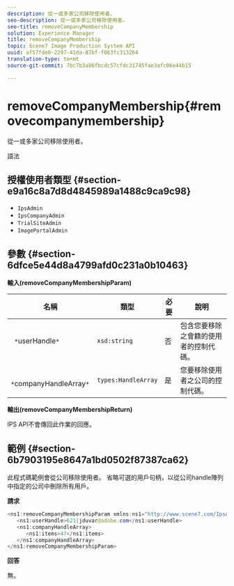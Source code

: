 ```yaml
---
description: 從一或多家公司移除使用者。
seo-description: 從一或多家公司移除使用者。
seo-title: removeCompanyMembership
solution: Experience Manager
title: removeCompanyMembership
topic: Scene7 Image Production System API
uuid: af57fde0-2297-41da-87bf-f063fc313264
translation-type: tm+mt
source-git-commit: 7bc7b3a86fbcdc57cfdc31745fae3afc06e44b15

---
```



# removeCompanyMembership{#removecompanymembership}

從一或多家公司移除使用者。

語法

## 授權使用者類型 {#section-e9a16c8a7d8d4845989a1488c9ca9c98}

* `IpsAdmin`
* `IpsCompanyAdmin`
* `TrialSiteAdmin`
* `ImagePortalAdmin`

## 參數 {#section-6dfce5e44d8a4799afd0c231a0b10463}

**輸入(removeCompanyMembershipParam)**

| 名稱 | 類型 | 必要 | 說明 |
|---|---|---|---|
| ` *`userHandle`*` | `xsd:string` | 否 | 包含您要移除之會籍的使用者的控制代碼。 |
| ` *`companyHandleArray`*` | `types:HandleArray` | 是 | 您要移除使用者之公司的控制代碼。 |

**輸出(removeCompanyMembershipReturn)**

IPS API不會傳回此作業的回應。

## 範例 {#section-6b7903195e8647a1bd0502f87387ca62}

此程式碼範例會從公司移除使用者。 省略可選的用戶句柄，以從公司handle陣列中指定的公司中刪除所有用戶。

**請求**

```java
<ns1:removeCompanyMembershipParam xmlns:ns1="http://www.scene7.com/IpsApi/xsd">
   <ns1:userHandle>621|jduvar@adobe.com</ns1:userHandle>
   <ns1:companyHandleArray>
      <ns1:items>47</ns1:items>
   </ns1:companyHandleArray>
</ns1:removeCompanyMembershipParam>
```

**回答**

無。
